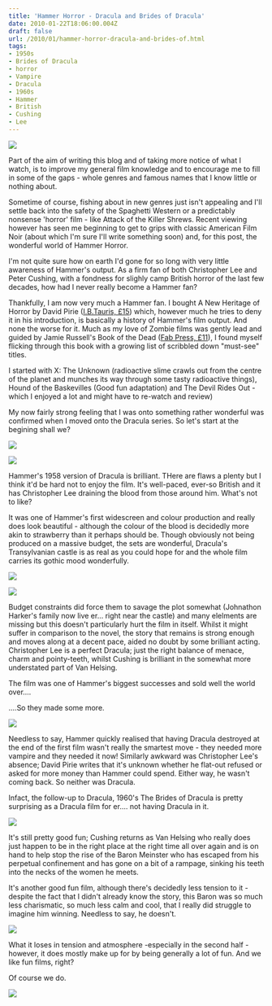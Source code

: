 ```yaml
---
title: 'Hammer Horror - Dracula and Brides of Dracula'
date: 2010-01-22T18:06:00.004Z
draft: false
url: /2010/01/hammer-horror-dracula-and-brides-of.html
tags: 
- 1950s
- Brides of Dracula
- horror
- Vampire
- Dracula
- 1960s
- Hammer
- British
- Cushing
- Lee
---
```


![](/blogspot/AVvXsEiQ8EGTxornXfn42meohJfmtn0-HZw_4N73mbEn5VCJUJs3g-v9Jp-h9t771vN-a-mTogMnvRwkP4D6DhSqzoAAJnmVJLHaO44Zqyur_elLtZFc9soHF2Zo-hdw15GffPfwNMQJKeFcCEo/s400/logo2006c.jpg)  
  
Part of the aim of writing this blog and of taking more notice of what I watch, is to improve my general film knowledge and to encourage me to fill in some of the gaps - whole genres and famous names that I know little or nothing about.  
  
Sometime of course, fishing about in new genres just isn't appealing and I'll settle back into the safety of the Spaghetti Western or a predictably nonsense 'horror' film - like Attack of the Killer Shrews. Recent viewing however has seen me beginning to get to grips with classic American Film Noir (about which I'm sure I'll write something soon) and, for this post, the wonderful world of Hammer Horror.  
  
I'm not quite sure how on earth I'd gone for so long with very little awareness of Hammer's output. As a firm fan of both Christopher Lee and Peter Cushing, with a fondness for slighly camp British horror of the last few decades, how had I never really become a Hammer fan?  
  
Thankfully, I am now very much a Hammer fan. I bought A New Heritage of Horror by David Pirie ([I.B.Tauris, £15](http://www.ibtauris.com/display.asp?K=9781845114824&sf_01=CAUTHOR&st_03=Heritage+of+horror&sf_02=CTITLE&sf_03=KEYWORD&sf_04=identifier&m=1&dc=2)) which, however much he tries to deny it in his introduction, is basically a history of Hammer's film output. And none the worse for it. Much as my love of Zombie films was gently lead and guided by Jamie Russell's Book of the Dead ([Fab Press, £11](http://www.fabpress.com/vsearch.php?CO=FAB062)), I found myself flicking through this book with a growing list of scribbled down "must-see" titles.  
  
I started with X: The Unknown (radioactive slime crawls out from the centre of the planet and munches its way through some tasty radioactive things), Hound of the Baskevilles (Good fun adaptation) and The Devil Rides Out - which I enjoyed a lot and might have to re-watch and review)  
  
My now fairly strong feeling that I was onto something rather wonderful was confirmed when I moved onto the Dracula series. So let's start at the begining shall we?  
  
![](/blogspot/AVvXsEgykDkH0IbPfv2XZ5ggY1aaoVziye887aoiBs7CKHtrV6ofWmBj8ZSx9k1cllCP7MW2qrSI5cTEEEd_B8XKCiRD5pM0DDgMwWm9mKoxQMSv4UPZu6ONlGxQ8THkD55JvSSp1d6YdPfLvJI/s400/POSTER%20-%20DRACULA%20(C.LEE)-1.JPG)  
  
![](/blogspot/AVvXsEgjthYhhEXkGFAikcy6cHpWm_7Hfb917bG2qytqkjAfJu-rpDaXn7J2qF2zIcV7LFs4Ix_3nm34XMel_U8ynPsPbE1_rK2hLQ0RmK-QSIcG__o5nBVGc9ArcdIwxnx1shcqese9PUtGPVg/s400/drac01.jpg)  
  
Hammer's 1958 version of Dracula is brilliant. THere are flaws a plenty but I think it'd be hard not to enjoy the film. It's well-paced, ever-so British and it has Christopher Lee draining the blood from those around him. What's not to like?  
  
It was one of Hammer's first widescreen and colour production and really does look beautiful - although the colour of the blood is decidedly more akin to strawberry than it perhaps should be. Though obviously not being produced on a massive budget, the sets are wonderful, Dracula's Transylvanian castle is as real as you could hope for and the whole film carries its gothic mood wonderfully.  
  
![](/blogspot/AVvXsEjv_uwcVIlb1kY3Tg4i14_pOzwOFiPvnvtfduyn9xP50f82PwxMzz-CU9y8CcO3JK6edn5xGEFxCZ1WusNRNXGj8VaQ-tQr312-1v6pxc64Q6YzY1-SzlX7Bf8hijVSGYqqtgccmn8FCMM/s400/drac02.jpg)  
  
![](/blogspot/AVvXsEjMZ3D_C3y1sZcUZyhD5k9MzxZ265UUujHMQm5Ya2quwEctO1_ybuM8UCDNd0LRLXXTh-o6-XZpPy_zOZs1SS4RTRufTaqHfmkjze8uYqamPCMTM8VqqrJ9FcyG3etm8J9qbhnB6Ei1QEc/s400/drac03.jpg)  
  
Budget constraints did force them to savage the plot somewhat (Johnathon Harker's family now live er... right near the castle) and many elelments are missing but this doesn't particularly hurt the film in itself. Whilst it might suffer in comparison to the novel, the story that remains is strong enough and moves along at a decent pace, aided no doubt by some brilliant acting. Christopher Lee is a perfect Dracula; just the right balance of menace, charm and pointy-teeth, whilst Cushing is brilliant in the somewhat more understated part of Van Helsing.  
  
The film was one of Hammer's biggest successes and sold well the world over....  
  
....So they made some more.  
  
![](/blogspot/AVvXsEhKOYwR1HuogpUXv4EubcNZZA4lwqTVLRmAmXUdXgInaJnrypRHQpd4eeHdPO3Bik00rTjo7PK_PtrHCkPbAxOzOF2p5gDpyFQSEFDw416RtWEMb88vQE_RQU9qmRhEJPy957rXGtlhqxc/s400/brides_of_dracula_site2.jpg)  
  
Needless to say, Hammer quickly realised that having Dracula destroyed at the end of the first film wasn't really the smartest move - they needed more vampire and they needed it now! Similarly awkward was Christopher Lee's absence; David Pirie writes that it's unknown whether he flat-out refused or asked for more money than Hammer could spend. Either way, he wasn't coming back. So neither was Dracula.  
  
Infact, the follow-up to Dracula, 1960's The Brides of Dracula is pretty surprising as a Dracula film for er.... not having Dracula in it.  
  
![](/blogspot/AVvXsEgVaY14LfsmtGsPpjLwa_rdHk9xi_ofTNrIdolXKMoKnWgC99ZXmShf-uajJ2tl2bXh6kfqpqfiiftt_jz6X71seFycyCS5YPeddplS-xuKOqVLwETDZjmChW7dAIcM7wefgR_ZUnVUdWc/s400/bride01.jpg)  
  
It's still pretty good fun; Cushing returns as Van Helsing who really does just happen to be in the right place at the right time all over again and is on hand to help stop the rise of the Baron Meinster who has escaped from his perpetual confinement and has gone on a bit of a rampage, sinking his teeth into the necks of the women he meets.  
  
It's another good fun film, although there's decidedly less tension to it - despite the fact that I didn't already know the story, this Baron was so much less charismatic, so much less calm and cool, that I really did struggle to imagine him winning. Needless to say, he doesn't.  
  
![](/blogspot/AVvXsEhKk_Y38e5TPrwOXEMay1IwDR9uo8ZB93zTfPvlKg6NHB9wBH_xuR4FiSOR5nLAytC7Lne-2KFhsUWKFZYsd5rqtDxQm2IDhUbs0Y-f11sPTcM5IVZ6dtZXcwYP8mdL5fVYJJdoVtYlsHM/s400/bride02.jpg)  
  
What it loses in tension and atmosphere -especially in the second half - however, it does mostly make up for by being generally a lot of fun. And we like fun films, right?  
  
Of course we do.  
  
![](/blogspot/AVvXsEhGemSIVBbl37nNVSYOerV2KzlCSoT9019bNLOm_fVh5c_L4utK1QIdEB0d8s4k5-7UPpbuntGWxJxW5XD8_Tig80py789DOU5UBl5Or5ih7VuTlZdhRJ9tmxK9nh57fjFG9e7kmxKrz0E/s400/bride03.jpg)
